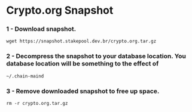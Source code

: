 # Crypto.org Snapshot

### 1 - Download snapshot.
``` 
wget https://snapshot.stakepool.dev.br/crypto.org.tar.gz
```
### 2 - Decompress the snapshot to your database location. You database location will be something to the effect of
```
~/.chain-maind
```
### 3 - Remove downloaded snapshot to free up space.
```
rm -r crypto.org.tar.gz
```


